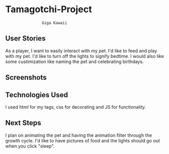 # Tamagotchi-Project

                    Giga Kawaii
                    
## User Stories
As a player, I want to easily interact with my pet.
I'd like to feed and play with my pet.
I'd like to turn off the lights to signify bedtime.
I would also like some custimization like naming the pet and celebrating birthdays.

## Screenshots

## Technologies Used
I used html for my tags, css for decorating and JS for functionality.

## Next Steps
I plan on animating the pet and having the animation filter through the growth cycle.
I'd like to have pictures of food and the lights should go out when you click "sleep".

